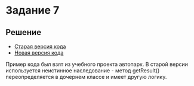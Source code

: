 # Задание 7

## Решение

- [Старая версия кода](Пример1.md)
- [Новая версия кода](Пример2.md)

Пример кода был взят из учебного проекта автопарк. В старой версии используется
неистинное наследование - метод getResult() переопределяется в дочернем классе и
имеет другую логику.